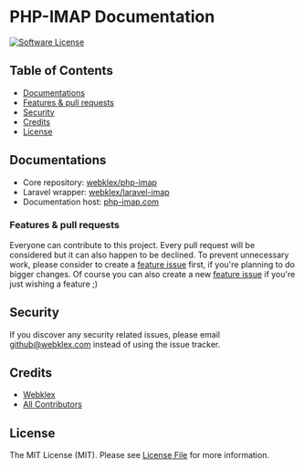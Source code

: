 
# PHP-IMAP Documentation

[![Software License][ico-license]][link-license]


## Table of Contents
- [Documentations](#documentations)
- [Features & pull requests](#features--pull-requests)
- [Security](#security)
- [Credits](#credits)
- [License](#license)


## Documentations
- Core repository: [webklex/php-imap](https://github.com/Webklex/php-imap)
- Laravel wrapper: [webklex/laravel-imap](https://github.com/Webklex/laravel-imap)
- Documentation host: [php-imap.com](https://www.php-imap.com/)


### Features & pull requests
Everyone can contribute to this project. Every pull request will be considered but it can also happen to be declined.
To prevent unnecessary work, please consider to create a [feature issue](https://github.com/Webklex/php-imap-documentation/issues/new?template=feature_request.md)
first, if you're planning to do bigger changes. Of course you can also create a new [feature issue](https://github.com/Webklex/php-imap-documentation/issues/new?template=feature_request.md)
if you're just wishing a feature ;)


## Security
If you discover any security related issues, please email github@webklex.com instead of using the issue tracker.


## Credits
- [Webklex][link-author]
- [All Contributors][link-contributors]


## License
The MIT License (MIT). Please see [License File][link-license] for more information.


[ico-license]: https://img.shields.io/badge/license-MIT-brightgreen.svg?style=flat-square

[link-license]: https://github.com/Webklex/php-imap-documentation/blob/master/LICENSE
[link-contributors]: https://github.com/Webklex/php-imap-documentation/graphs/contributors
[link-author]: https://github.com/webklex
